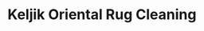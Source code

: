 ---
title: "Keljik Oriental Rug Cleaning"
url: /minneapolis/keljik-oriental-rug-cleaning/
shop: carpet
---
